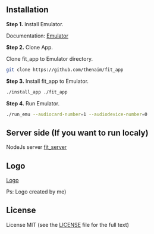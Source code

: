 ## Installation

**Step 1.** Install Emulator.

Documentation: [Emulator](https://devstingray.gs-labs.tv/emulator)

**Step 2.** Clone App.

Clone fit_app to Emulator directory.

```sh
git clone https://github.com/thenaim/fit_app
```

**Step 3.** Install fit_app to Emulator.

```sh
./install_app ./fit_app
```

**Step 4.** Run Emulator.

```sh
./run_emu --audiocard-number=1 --audiodevice-number=0
```

## Server side (If you want to run localy)

NodeJs server [fit_server](https://github.com/thenaim/fit_server)

## Logo

[Logo](https://www.figma.com/file/UxgnFWoQ5yJePKsSIgZ67l)

Ps: Logo created by me)

## License

License MIT (see the [LICENSE](https://github.com/thenaim/fit_app/blob/master/LICENSE) file for the full text)
